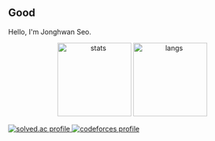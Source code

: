 ## Good

Hello, I'm Jonghwan Seo.

<!-- github stats, most languages, streak -->
<p align="center">
  <img src="https://github-readme-stats.vercel.app/api?username=muzigae&show_icons=true&theme=highcontrast" height="150" alt="stats"/>
  <img src="https://github-readme-stats.vercel.app/api/top-langs/?username=muzigae&layout=compact&theme=highcontrast&hide=html" height="150" alt="langs"/>
  <!-- <img src="https://streak-stats.demolab.com?user=muzigae&theme=highcontrast" height="150" alt="streak"/> -->
</p>

<!-- solved.ac / boj -->
<p>
  <a href="https://solved.ac/profile/mujigae">
    <img src="https://mazassumnida.wtf/api/v2/generate_badge?boj=mujigae" alt="solved.ac profile" />
  </a>
  <a href="https://codeforces.com/profile/mujigae">
    <img src="https://cf.leed.at?id=mujigae" alt="codeforces profile" />
  </a>
</p>
